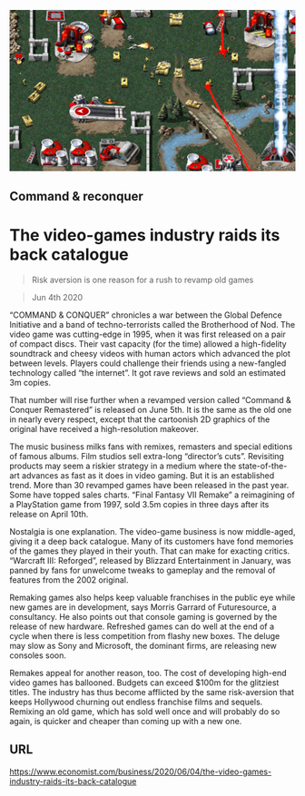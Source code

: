 ![](./images/20200606_WBP003_0.jpg)

## Command & reconquer

# The video-games industry raids its back catalogue

> Risk aversion is one reason for a rush to revamp old games

> Jun 4th 2020

“COMMAND & CONQUER” chronicles a war between the Global Defence Initiative and a band of techno-terrorists called the Brotherhood of Nod. The video game was cutting-edge in 1995, when it was first released on a pair of compact discs. Their vast capacity (for the time) allowed a high-fidelity soundtrack and cheesy videos with human actors which advanced the plot between levels. Players could challenge their friends using a new-fangled technology called “the internet”. It got rave reviews and sold an estimated 3m copies.

That number will rise further when a revamped version called “Command & Conquer Remastered” is released on June 5th. It is the same as the old one in nearly every respect, except that the cartoonish 2D graphics of the original have received a high-resolution makeover.

The music business milks fans with remixes, remasters and special editions of famous albums. Film studios sell extra-long “director’s cuts”. Revisiting products may seem a riskier strategy in a medium where the state-of-the-art advances as fast as it does in video gaming. But it is an established trend. More than 30 revamped games have been released in the past year. Some have topped sales charts. “Final Fantasy VII Remake” a reimagining of a PlayStation game from 1997, sold 3.5m copies in three days after its release on April 10th.

Nostalgia is one explanation. The video-game business is now middle-aged, giving it a deep back catalogue. Many of its customers have fond memories of the games they played in their youth. That can make for exacting critics. “Warcraft III: Reforged”, released by Blizzard Entertainment in January, was panned by fans for unwelcome tweaks to gameplay and the removal of features from the 2002 original.

Remaking games also helps keep valuable franchises in the public eye while new games are in development, says Morris Garrard of Futuresource, a consultancy. He also points out that console gaming is governed by the release of new hardware. Refreshed games can do well at the end of a cycle when there is less competition from flashy new boxes. The deluge may slow as Sony and Microsoft, the dominant firms, are releasing new consoles soon.

Remakes appeal for another reason, too. The cost of developing high-end video games has ballooned. Budgets can exceed $100m for the glitziest titles. The industry has thus become afflicted by the same risk-aversion that keeps Hollywood churning out endless franchise films and sequels. Remixing an old game, which has sold well once and will probably do so again, is quicker and cheaper than coming up with a new one.

## URL

https://www.economist.com/business/2020/06/04/the-video-games-industry-raids-its-back-catalogue
